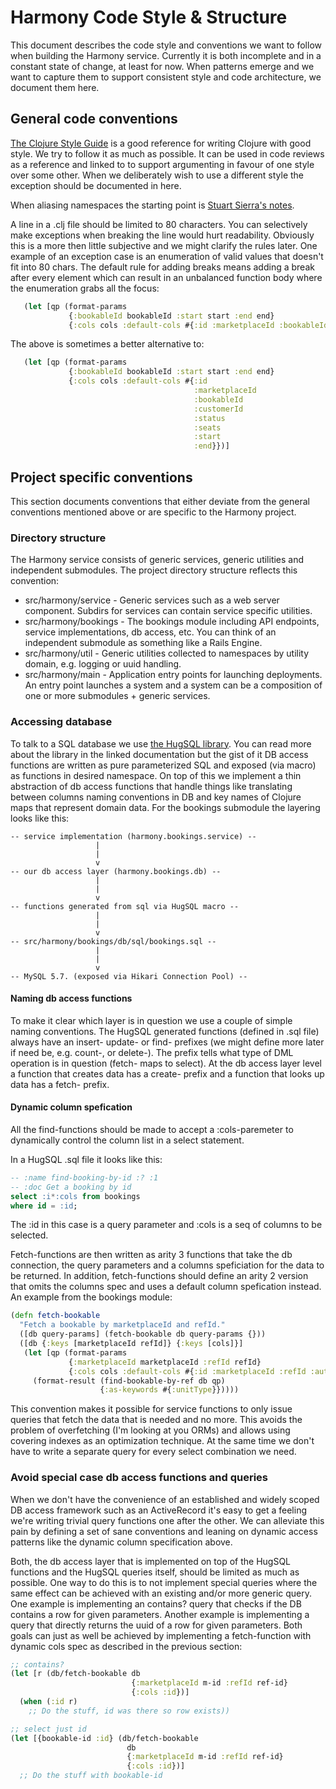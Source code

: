 # Harmony Code Style & Structure

This document describes the code style and conventions we want to
follow when building the Harmony service. Currently it is both
incomplete and in a constant state of change, at least for now. When
patterns emerge and we want to capture them to support consistent
style and code architecture, we document them here.

## General code conventions

[The Clojure Style Guide](https://github.com/bbatsov/clojure-style-guide)
is a good reference for writing Clojure with good style. We try to
follow it as much as possible. It can be used in code reviews as a
reference and linked to to support argumenting in favour of one style
over some other. When we deliberately wish to use a different style
the exception should be documented in here.

When aliasing namespaces the starting point is
[Stuart Sierra's notes](https://stuartsierra.com/2015/05/10/clojure-namespace-aliases).

A line in a .clj file should be limited to 80 characters. You can
selectively make exceptions when breaking the line would hurt
readability. Obviously this is a more then little subjective and we
might clarify the rules later. One example of an exception case is an
enumeration of valid values that doesn't fit into 80 chars. The
default rule for adding breaks means adding a break after every
element which can result in an unbalanced function body where the
enumeration grabs all the focus:

```clojure
   (let [qp (format-params
             {:bookableId bookableId :start start :end end}
             {:cols cols :default-cols #{:id :marketplaceId :bookableId :customerId :status :seats :start :end}})]
```

The above is sometimes a better alternative to:

```clojure
   (let [qp (format-params
             {:bookableId bookableId :start start :end end}
             {:cols cols :default-cols #{:id
                                         :marketplaceId
                                         :bookableId
                                         :customerId
                                         :status
                                         :seats
                                         :start
                                         :end}})]
```

## Project specific conventions

This section documents conventions that either deviate from the
general conventions mentioned above or are specific to the Harmony
project.

### Directory structure

The Harmony service consists of generic services, generic utilities and independent submodules. The project directory structure reflects this convention:

* src/harmony/service - Generic services such as a web server
  component. Subdirs for services can contain service specific
  utilities.
* src/harmony/bookings - The bookings module including API endpoints,
  service implementations, db access, etc. You can think of an
  independent submodule as something like a Rails Engine.
* src/harmony/util - Generic utilities collected to namespaces by
  utility domain, e.g. logging or uuid handling.
* src/harmony/main - Application entry points for launching
  deployments. An entry point launches a system and a system can be a
  composition of one or more submodules + generic services.

### Accessing database

To talk to a SQL database we use
[the HugSQL library](http://www.hugsql.org/). You can read more about
the library in the linked documentation but the gist of it DB access
functions are written as pure parameterized SQL and exposed (via
macro) as functions in desired namespace. On top of this we implement
a thin abstraction of db access functions that handle things like
translating between columns naming conventions in DB and key names of
Clojure maps that represent domain data. For the bookings submodule the layering looks like this:

```text
-- service implementation (harmony.bookings.service) --
                   |
                   |
                   v
-- our db access layer (harmony.bookings.db) --
                   |
                   |
                   v
-- functions generated from sql via HugSQL macro --
                   |
                   |
                   v
-- src/harmony/bookings/db/sql/bookings.sql --
                   |
                   |
                   v
-- MySQL 5.7. (exposed via Hikari Connection Pool) --
```

#### Naming db access functions

To make it clear which layer is in question we use a couple of simple
naming conventions. The HugSQL generated functions (defined in .sql
file) always have an insert- update- or find- prefixes (we might
define more later if need be, e.g. count-, or delete-). The prefix
tells what type of DML operation is in question (fetch- maps to
select). At the db access layer level a function that creates data has
a create- prefix and a function that looks up data has a fetch-
prefix.

#### Dynamic column spefication

All the find-functions should be made to accept a :cols-paremeter to
dynamically control the column list in a select
statement.

In a HugSQL .sql file it looks like this:

```sql
-- :name find-booking-by-id :? :1
-- :doc Get a booking by id
select :i*:cols from bookings
where id = :id;
```

The :id in this case is a query parameter and :cols is a seq of
columns to be selected.

Fetch-functions  are then written as arity 3 functions that
take the db connection, the query parameters and a columns
speficiation for the data to be returned. In addition, fetch-functions
should define an arity 2 version that omits the columns spec and uses
a default column spefication instead. An example from the bookings module:

```clojure
(defn fetch-bookable
  "Fetch a bookable by marketplaceId and refId."
  ([db query-params] (fetch-bookable db query-params {}))
  ([db {:keys [marketplaceId refId]} {:keys [cols]}]
   (let [qp (format-params
             {:marketplaceId marketplaceId :refId refId}
             {:cols cols :default-cols #{:id :marketplaceId :refId :authorId :unitType :activePlanId}})]
     (format-result (find-bookable-by-ref db qp)
                    {:as-keywords #{:unitType}}))))

```

This convention makes it possible for service functions to only issue
queries that fetch the data that is needed and no more. This avoids
the problem of overfetching (I'm looking at you ORMs) and allows using
covering indexes as an optimization technique. At the same time we
don't have to write a separate query for every select combination we
need.

### Avoid special case db access functions and queries

When we don't have the convenience of an established and widely scoped
DB access framework such as an ActiveRecord it's easy to get a
feeling we're writing trivial query functions one after the other. We
can alleviate this pain by defining a set of sane conventions and
leaning on dynamic access patterns like the dynamic column
specification above.

Both, the db access layer that is implemented on top of the HugSQL
functions and the HugSQL queries itself, should be limited as much as
possible. One way to do this is to not implement special queries where
the same effect can be achieved with an existing and/or more generic
query. One example is implementing an contains? query that checks if
the DB contains a row for given parameters. Another example is
implementing a query that directly returns the uuid of a row for given
parameters. Both goals can just as well be achieved by implementing a
fetch-function with dynamic cols spec as described in the previous
section:

```clojure
;; contains?
(let [r (db/fetch-bookable db
                           {:marketplaceId m-id :refId ref-id}
                           {:cols :id})]
  (when (:id r)
    ;; Do the stuff, id was there so row exists))

;; select just id
(let [{bookable-id :id} (db/fetch-bookable
                          db
                          {:marketplaceId m-id :refId ref-id}
                          {:cols :id})]
  ;; Do the stuff with bookable-id

```

